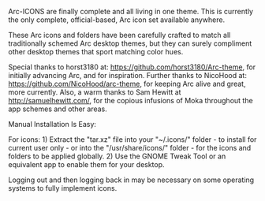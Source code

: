 Arc-ICONS are finally complete and all living in one theme. This is currently the only complete, official-based, Arc icon set available anywhere.

These Arc icons and folders have been carefully crafted to match all traditionally schemed Arc desktop themes, but they can surely compliment other desktop themes that sport matching color hues.

Special thanks to horst3180 at:  https://github.com/horst3180/Arc-theme, for initially advancing Arc, and for inspiration. Further thanks to NicoHood at: https://github.com/NicoHood/arc-theme, for keeping Arc alive and great, more currently. Also, a warm thanks to Sam Hewitt at http://samuelhewitt.com/, for the copious infusions of Moka throughout the app schemes and other areas. 


Manual Installation Is Easy:

For icons: 1) Extract the "tar.xz" file into your "~/.icons/" folder - to install for current user only - or into the "/usr/share/icons/" folder - for the icons and folders to be applied globally. 2) Use the GNOME Tweak Tool or an equivalent app to enable them for your desktop.

Logging out and then logging back in may be necessary on some operating systems to fully implement icons. 
